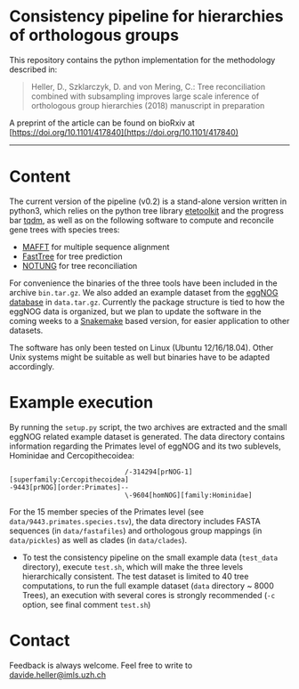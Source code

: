 # Consistency pipeline for hierarchies of orthologous groups

This repository contains the python implementation for the methodology described in:

> Heller, D., Szklarczyk, D. and von Mering, C.: Tree reconciliation combined with subsampling improves large scale inference of orthologous group hierarchies (2018) manuscript in preparation

A preprint of the article can be found on bioRxiv at [https://doi.org/10.1101/417840](https://doi.org/10.1101/417840)

---

# Content

The current version of the pipeline (v0.2) is a stand-alone version written in python3, which relies on the python tree library [etetoolkit](http://etetoolkit.org) and the progress bar [tqdm](https://github.com/tqdm/tqdm), as well as on the following software to compute and reconcile gene trees with species trees:

- [MAFFT](https://mafft.cbrc.jp/alignment/software/linuxportable.html) for multiple sequence alignment
- [FastTree](http://www.microbesonline.org/fasttree/#Install) for tree prediction
- [NOTUNG](http://www.cs.cmu.edu/~durand/Notung/) for tree reconciliation

For convenience the binaries of the three tools have been included in the archive `bin.tar.gz`. We also added an example dataset from the [eggNOG database](http://eggnog.embl.de) in `data.tar.gz`. Currently the package structure is tied to how the eggNOG data is organized, but we plan to update the software in the coming weeks to a [Snakemake](https://snakemake.readthedocs.io/en/stable/) based version, for easier application to other datasets.

The software has only been tested on Linux (Ubuntu 12/16/18.04). Other Unix systems might be suitable as well but binaries have to be adapted accordingly.

# Example execution

By running the `setup.py` script, the two archives are extracted and the small eggNOG related example dataset is generated. The data directory contains information regarding the Primates level of eggNOG and its two sublevels, Hominidae and Cercopithecoidea:

```
                             /-314294[prNOG-1][superfamily:Cercopithecoidea]
-9443[prNOG][order:Primates]--
                             \-9604[homNOG][family:Hominidae]
```

For the 15 member species of the Primates level (see `data/9443.primates.species.tsv`), the data directory includes FASTA sequences (in `data/fastafiles`) and orthologous group mappings (in `data/pickles`) as well as clades (in `data/clades`). 

- To test the consistency pipeline on the small example data (`test_data` directory), execute `test.sh`, which will make the three levels hierarchically consistent. The test dataset is limited to 40 tree computations, to run the full example dataset (`data` directory ~ 8000 Trees), an execution with several cores is strongly recommended (`-c` option, see final comment `test.sh`)

# Contact

Feedback is always welcome. Feel free to write to davide.heller@imls.uzh.ch
